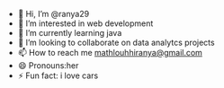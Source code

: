 - 👋 Hi, I’m @ranya29
- 👀 I’m interested in web development
- 🌱 I’m currently learning java
- 💞️ I’m looking to collaborate on data analytcs projects
- 📫 How to reach me mathlouhhiranya@gmail.com
- 😄 Pronouns:her
- ⚡ Fun fact: i love cars

<!---
ranya29/ranya29 is a ✨ special ✨ repository because its `README.md` (this file) appears on your GitHub profile.
You can click the Preview link to take a look at your changes.
--->
